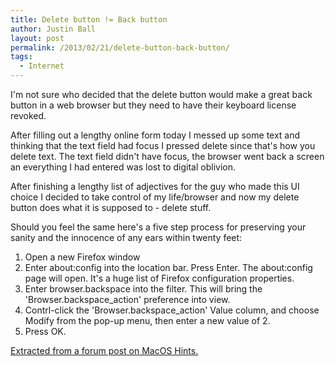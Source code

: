 ```yaml
---
title: Delete button != Back button
author: Justin Ball
layout: post
permalink: /2013/02/21/delete-button-back-button/
tags:
  - Internet
---
```


I'm not sure who decided that the delete button would make a great back button in a web browser but they need to have their keyboard license revoked. 

After filling out a lengthy online form today I messed up some text and thinking that the text field had focus I pressed delete since that's how you delete text. The text field didn't have focus, the browser went back a screen an everything I had entered was lost to digital oblivion.

After finishing a lengthy list of adjectives for the guy who made this UI choice I decided to take control of my life/browser and now my delete button does what it is supposed to - delete stuff.

Should you feel the same here's a five step process for preserving your sanity and the innocence of any ears within twenty feet:

1.  Open a new Firefox window
2.  Enter about:config into the location bar. Press Enter. The about:config page will open. It's a huge list of Firefox configuration properties.
3.  Enter browser.backspace into the filter. This will bring the 'Browser.backspace_action' preference into view.
4.  Contrl-click the 'Browser.backspace_action' Value column, and choose Modify from the pop-up menu, then enter a new value of 2.
5.  Press OK.

[Extracted from a forum post on MacOS Hints.][1]

 [1]: http://hints.macworld.com/article.php?story=20070511123925218